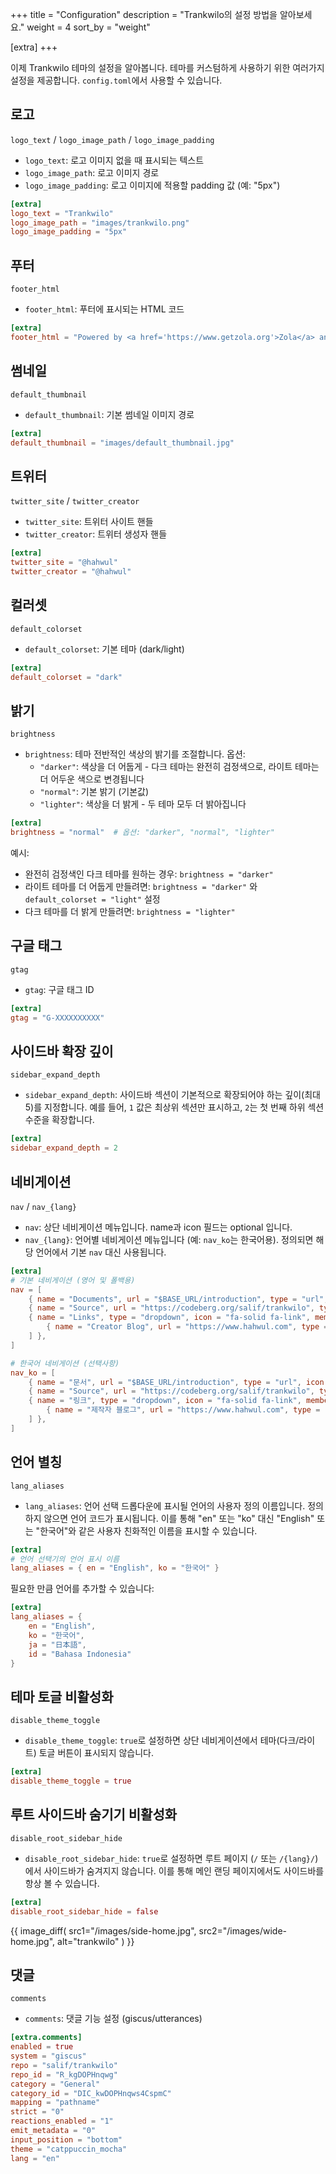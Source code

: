 +++
title = "Configuration"
description = "Trankwilo의 설정 방법을 알아보세요."
weight = 4
sort_by = "weight"

[extra]
+++

이제 Trankwilo 테마의 설정을 알아봅니다. 테마를 커스텀하게 사용하기 위한 여러가지 설정을 제공합니다. `config.toml`에서 사용할 수 있습니다.

## 로고
`logo_text` / `logo_image_path` / `logo_image_padding`

- `logo_text`: 로고 이미지 없을 때 표시되는 텍스트
- `logo_image_path`: 로고 이미지 경로
- `logo_image_padding`: 로고 이미지에 적용할 padding 값 (예: "5px")

```toml
[extra]
logo_text = "Trankwilo"
logo_image_path = "images/trankwilo.png"
logo_image_padding = "5px"
```

## 푸터
`footer_html`

- `footer_html`: 푸터에 표시되는 HTML 코드

```toml
[extra]
footer_html = "Powered by <a href='https://www.getzola.org'>Zola</a> and <a href='https://codeberg.org/salif/trankwilo'>Trankwilo</a>"
```

## 썸네일
`default_thumbnail`

- `default_thumbnail`: 기본 썸네일 이미지 경로

```toml
[extra]
default_thumbnail = "images/default_thumbnail.jpg"
```

## 트위터
`twitter_site` / `twitter_creator`

- `twitter_site`: 트위터 사이트 핸들
- `twitter_creator`: 트위터 생성자 핸들

```toml
[extra]
twitter_site = "@hahwul"
twitter_creator = "@hahwul"
```

## 컬러셋
`default_colorset`

- `default_colorset`: 기본 테마 (dark/light)

```toml
[extra]
default_colorset = "dark"
```

## 밝기
`brightness`

- `brightness`: 테마 전반적인 색상의 밝기를 조절합니다. 옵션:
  - `"darker"`: 색상을 더 어둡게 - 다크 테마는 완전히 검정색으로, 라이트 테마는 더 어두운 색으로 변경됩니다
  - `"normal"`: 기본 밝기 (기본값)
  - `"lighter"`: 색상을 더 밝게 - 두 테마 모두 더 밝아집니다

```toml
[extra]
brightness = "normal"  # 옵션: "darker", "normal", "lighter"
```

예시:
- 완전히 검정색인 다크 테마를 원하는 경우: `brightness = "darker"`
- 라이트 테마를 더 어둡게 만들려면: `brightness = "darker"` 와 `default_colorset = "light"` 설정
- 다크 테마를 더 밝게 만들려면: `brightness = "lighter"`

## 구글 태그
`gtag`

- `gtag`: 구글 태그 ID

```toml
[extra]
gtag = "G-XXXXXXXXXX"
```

## 사이드바 확장 깊이
`sidebar_expand_depth`

- `sidebar_expand_depth`: 사이드바 섹션이 기본적으로 확장되어야 하는 깊이(최대 5)를 지정합니다. 예를 들어, `1` 값은 최상위 섹션만 표시하고, `2`는 첫 번째 하위 섹션 수준을 확장합니다.

```toml
[extra]
sidebar_expand_depth = 2
```

## 네비게이션
`nav` / `nav_{lang}`

- `nav`: 상단 네비게이션 메뉴입니다. name과 icon 필드는 optional 입니다.
- `nav_{lang}`: 언어별 네비게이션 메뉴입니다 (예: `nav_ko`는 한국어용). 정의되면 해당 언어에서 기본 `nav` 대신 사용됩니다.

```toml
[extra]
# 기본 네비게이션 (영어 및 폴백용)
nav = [
    { name = "Documents", url = "$BASE_URL/introduction", type = "url", icon = "fa-solid fa-book" },
    { name = "Source", url = "https://codeberg.org/salif/trankwilo", type = "url", icon = "fa-brands fa-github" },
    { name = "Links", type = "dropdown", icon = "fa-solid fa-link", members = [
        { name = "Creator Blog", url = "https://www.hahwul.com", type = "url", icon = "fa-solid fa-fire-flame-curved" },
    ] },
]

# 한국어 네비게이션 (선택사항)
nav_ko = [
    { name = "문서", url = "$BASE_URL/introduction", type = "url", icon = "fa-solid fa-book" },
    { name = "Source", url = "https://codeberg.org/salif/trankwilo", type = "url", icon = "fa-brands fa-github" },
    { name = "링크", type = "dropdown", icon = "fa-solid fa-link", members = [
        { name = "제작자 블로그", url = "https://www.hahwul.com", type = "url", icon = "fa-solid fa-fire-flame-curved" },
    ] },
]
```

## 언어 별칭
`lang_aliases`

- `lang_aliases`: 언어 선택 드롭다운에 표시될 언어의 사용자 정의 이름입니다. 정의하지 않으면 언어 코드가 표시됩니다. 이를 통해 "en" 또는 "ko" 대신 "English" 또는 "한국어"와 같은 사용자 친화적인 이름을 표시할 수 있습니다.

```toml
[extra]
# 언어 선택기의 언어 표시 이름
lang_aliases = { en = "English", ko = "한국어" }
```

필요한 만큼 언어를 추가할 수 있습니다:

```toml
[extra]
lang_aliases = { 
    en = "English", 
    ko = "한국어",
    ja = "日本語",
    id = "Bahasa Indonesia"
}
```

## 테마 토글 비활성화
`disable_theme_toggle`

- `disable_theme_toggle`: `true`로 설정하면 상단 네비게이션에서 테마(다크/라이트) 토글 버튼이 표시되지 않습니다.

```toml
[extra]
disable_theme_toggle = true
```

## 루트 사이드바 숨기기 비활성화
`disable_root_sidebar_hide`

- `disable_root_sidebar_hide`: `true`로 설정하면 루트 페이지 (`/` 또는 `/{lang}/`)에서 사이드바가 숨겨지지 않습니다. 이를 통해 메인 랜딩 페이지에서도 사이드바를 항상 볼 수 있습니다.

```toml
[extra]
disable_root_sidebar_hide = false
```

{{ image_diff(
    src1="/images/side-home.jpg",
    src2="/images/wide-home.jpg",
    alt="trankwilo"
) }}

## 댓글
`comments`

- `comments`: 댓글 기능 설정 (giscus/utterances)

```toml
[extra.comments]
enabled = true
system = "giscus"
repo = "salif/trankwilo"
repo_id = "R_kgDOPHnqwg"
category = "General"
category_id = "DIC_kwDOPHnqws4CspmC"
mapping = "pathname"
strict = "0"
reactions_enabled = "1"
emit_metadata = "0"
input_position = "bottom"
theme = "catppuccin_mocha"
lang = "en"
```
